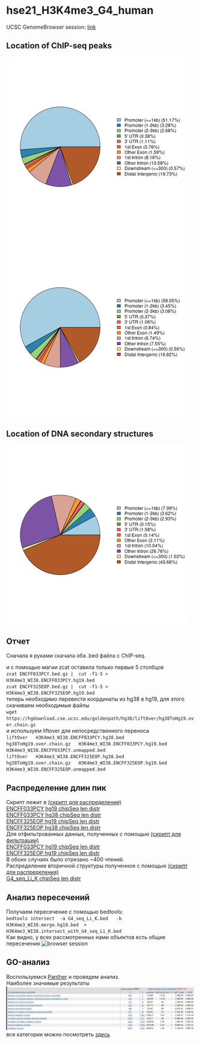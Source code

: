 # hse21_H3K4me3_G4_human

UCSC GenomeBrowser session: [link](http://genome.ucsc.edu/s/nDenisenko/hg19)

## Location of ChIP-seq peaks
![ENCFF033PCY chipSeq distr](https://github.com/nd0761/hse21_H3K4me3_G4_human/blob/master/img/chip_seeker.H3K4me3_WI38.ENCFF033PCY.hg19.filtered.plotAnnoPie.png)
![ENCFF325EOP chipSeq distr](https://github.com/nd0761/hse21_H3K4me3_G4_human/blob/master/img/chip_seeker.H3K4me3_WI38.ENCFF325EOP.hg19.filtered.plotAnnoPie.png)

## Location of DNA secondary structures
![G4_seq_Li_K pie chart](https://github.com/nd0761/hse21_H3K4me3_G4_human/blob/master/img/chip_seeker.G4_seq_Li_K.plotAnnoPie.png)

## Отчет

Сначала я руками скачала оба .bed файла с ChIP-seq.

и с помощью магии zcat оставила только первые 5 столбцов  
`zcat ENCFF033PCY.bed.gz |  cut -f1-5 > H3K4me3_WI38.ENCFF033PCY.hg19.bed`  
`zcat ENCFF325EOP.bed.gz |  cut -f1-5 > H3K4me3_WI38.ENCFF325EOP.hg19.bed`   
теперь необходимо перевести координаты из hg38 в hg19, для этого скачиваем необходимые файлы  
`wget https://hgdownload.cse.ucsc.edu/goldenpath/hg38/liftOver/hg38ToHg19.over.chain.gz`  
и используем liftover для непосредственного переноса  
`liftOver   H3K4me3_WI38.ENCFF033PCY.hg38.bed   hg38ToHg19.over.chain.gz   H3K4me3_WI38.ENCFF033PCY.hg19.bed   H3K4me3_WI38.ENCFF033PCY.unmapped.bed`  
`liftOver   H3K4me3_WI38.ENCFF325EOP.hg38.bed   hg38ToHg19.over.chain.gz   H3K4me3_WI38.ENCFF325EOP.hg19.bed   H3K4me3_WI38.ENCFF325EOP.unmapped.bed`

## Распределение длин пик  
Скрипт лежит в [(скрипт для распределения)](https://github.com/nd0761/hse21_H3K4me3_G4_human/blob/master/scripts/len_hist.R)  
[ENCFF033PCY hg19 chipSeq len distr](https://github.com/nd0761/hse21_H3K4me3_G4_human/blob/master/img/len_hist.H3K4me3_WI38.ENCFF033PCY.hg19.pdf)  
[ENCFF033PCY hg38 chipSeq len distr](https://github.com/nd0761/hse21_H3K4me3_G4_human/blob/master/img/len_hist.H3K4me3_WI38.ENCFF033PCY.hg38.pdf)  
[ENCFF325EOP hg19 chipSeq len distr](https://github.com/nd0761/hse21_H3K4me3_G4_human/blob/master/img/len_hist.H3K4me3_WI38.ENCFF325EOP.hg19.pdf)  
[ENCFF325EOP hg38 chipSeq len distr](https://github.com/nd0761/hse21_H3K4me3_G4_human/blob/master/img/len_hist.H3K4me3_WI38.ENCFF325EOP.hg38.pdf)  
Для отфильтрованных данных, полученных с помощью  [(скрипт для фильтрации)](https://github.com/nd0761/hse21_H3K4me3_G4_human/blob/master/scripts/filter_peaks.R)  
[ENCFF033PCY hg19 chipSeq len distr](https://github.com/nd0761/hse21_H3K4me3_G4_human/blob/master/img/filter_peaks.H3K4me3_WI38.ENCFF033PCY.hg19.filtered.hist.pdf)  
[ENCFF325EOP hg19 chipSeq len distr](https://github.com/nd0761/hse21_H3K4me3_G4_human/blob/master/img/filter_peaks.H3K4me3_WI38.ENCFF325EOP.hg19.filtered.hist.pdf)  
В обоих случаях было отрезано ~400 чтений.  
Распределение вторичной структуры полученное с помощью [(скрипт для распределения)](https://github.com/nd0761/hse21_H3K4me3_G4_human/blob/master/scripts/len_hist.R)  
[G4_seq_Li_K chipSeq len distr](https://github.com/nd0761/hse21_H3K4me3_G4_human/blob/master/img/len_hist.G4_seq_Li_K.pdf)  

## Анализ пересечений  
Получаем пересечение с помощью bedtools:  
`bedtools intersect  -a G4_seq_Li_K.bed   -b  H3K4me3_WI38.merge.hg19.bed  >  H3K4me3_WI38.intersect_with_G4_seq_Li_K.bed`  
Как видно, у всех рассмотренных нами объектов есть общие пересечения
![browser session](https://user-images.githubusercontent.com/56645934/121186398-b9db1580-c86f-11eb-978e-580c12dd1ce7.png)


## GO-анализ

Воспользуемся [Panther](http://pantherdb.org/) и проведем анализ.  
Наиболее значимые результаты
![go analyses](https://github.com/nd0761/hse21_H3K4me3_G4_human/blob/master/img/photo_2021-06-08_15-42-10.jpg?raw=true)  
все категории можно посмотреть [здесь](https://github.com/nd0761/hse21_H3K4me3_G4_human/blob/master/data/pantherdb_GO_analysis.txt)
 

